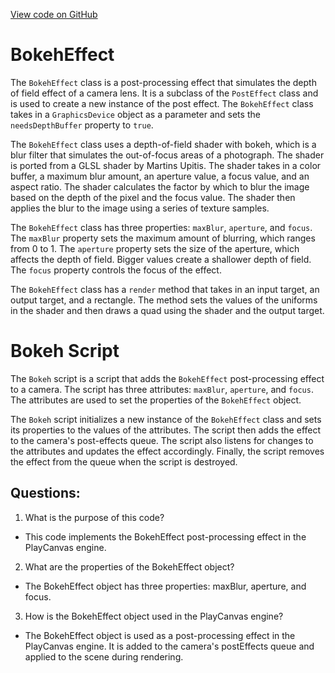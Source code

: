 [View code on GitHub](https://github.com/playcanvas/engine/scripts/posteffects/posteffect-bokeh.js)

# BokehEffect

The `BokehEffect` class is a post-processing effect that simulates the depth of field effect of a camera lens. It is a subclass of the `PostEffect` class and is used to create a new instance of the post effect. The `BokehEffect` class takes in a `GraphicsDevice` object as a parameter and sets the `needsDepthBuffer` property to `true`.

The `BokehEffect` class uses a depth-of-field shader with bokeh, which is a blur filter that simulates the out-of-focus areas of a photograph. The shader is ported from a GLSL shader by Martins Upitis. The shader takes in a color buffer, a maximum blur amount, an aperture value, a focus value, and an aspect ratio. The shader calculates the factor by which to blur the image based on the depth of the pixel and the focus value. The shader then applies the blur to the image using a series of texture samples.

The `BokehEffect` class has three properties: `maxBlur`, `aperture`, and `focus`. The `maxBlur` property sets the maximum amount of blurring, which ranges from 0 to 1. The `aperture` property sets the size of the aperture, which affects the depth of field. Bigger values create a shallower depth of field. The `focus` property controls the focus of the effect.

The `BokehEffect` class has a `render` method that takes in an input target, an output target, and a rectangle. The method sets the values of the uniforms in the shader and then draws a quad using the shader and the output target.

# Bokeh Script

The `Bokeh` script is a script that adds the `BokehEffect` post-processing effect to a camera. The script has three attributes: `maxBlur`, `aperture`, and `focus`. The attributes are used to set the properties of the `BokehEffect` object.

The `Bokeh` script initializes a new instance of the `BokehEffect` class and sets its properties to the values of the attributes. The script then adds the effect to the camera's post-effects queue. The script also listens for changes to the attributes and updates the effect accordingly. Finally, the script removes the effect from the queue when the script is destroyed.
## Questions: 
 1. What is the purpose of this code?
- This code implements the BokehEffect post-processing effect in the PlayCanvas engine.

2. What are the properties of the BokehEffect object?
- The BokehEffect object has three properties: maxBlur, aperture, and focus.

3. How is the BokehEffect object used in the PlayCanvas engine?
- The BokehEffect object is used as a post-processing effect in the PlayCanvas engine. It is added to the camera's postEffects queue and applied to the scene during rendering.